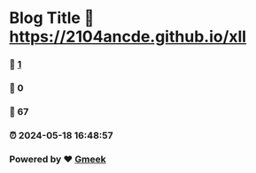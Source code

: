 # Blog Title :link: https://2104ancde.github.io/xll 
### :page_facing_up: [1](https://2104ancde.github.io/xll/tag.html) 
### :speech_balloon: 0 
### :hibiscus: 67 
### :alarm_clock: 2024-05-18 16:48:57 
### Powered by :heart: [Gmeek](https://github.com/Meekdai/Gmeek)

